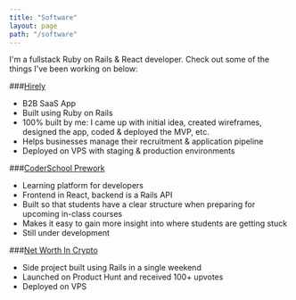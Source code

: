 ```yaml
---
title: "Software"
layout: page
path: "/software"
---
```


I'm a fullstack Ruby on Rails & React developer. Check out some of the things I've been working on below:

###[Hirely](https://www.hirelyapp.com)

- B2B SaaS App
- Built using Ruby on Rails
- 100% built by me: I came up with initial idea, created wireframes, designed the app, coded & deployed the MVP, etc.
- Helps businesses manage their recruitment & application pipeline
- Deployed on VPS with staging & production environments

###[CoderSchool Prework](https://prework.coderschool.vn)

- Learning platform for developers
- Frontend in React, backend is a Rails API
- Built so that students have a clear structure when preparing for upcoming in-class courses
- Makes it easy to gain more insight into where students are getting stuck
- Still under development

###[Net Worth In Crypto](https://www.producthunt.com/posts/net-worth-in-crypto)

- Side project built using Rails in a single weekend
- Launched on Product Hunt and received 100+ upvotes
- Deployed on VPS